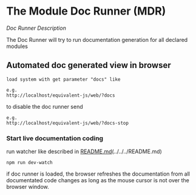 # The Module Doc Runner (MDR)

*Doc Runner Description*

The Doc Runner will try to run documentation generation for all declared modules

## Automated doc generated view in browser

    load system with get parameter "docs" like
    
    e.g.
    http://localhost/equivalent-js/web/?docs
    
to disable the doc runner send

    e.g.
    http://localhost/equivalent-js/web/?docs-stop

### Start live documentation coding

run watcher like described in [README.md][readme](../../../README.md)

    npm run dev-watch

if doc runner is loaded, the browser refreshes the documentation
from all documentated code changes as long as the mouse cursor 
is not over the browser window.


[readme]: https://github.com/xeroxzone/equivalent-js/blob/master/README.md
